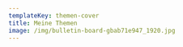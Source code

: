 ```yaml
---
templateKey: themen-cover
title: Meine Themen
image: /img/bulletin-board-gbab71e947_1920.jpg
---
```

